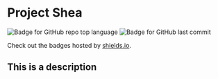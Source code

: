 # Project Shea 


![Badge for GitHub repo top language](https://img.shields.io/github/languages/top/afafd@dfas.com/ajshea86?style=flat&logo=appveyor) ![Badge for GitHub last commit](https://img.shields.io/github/last-commit/afafd@dfas.com/ajshea86?style=flat&logo=appveyor)

Check out the badges hosted by [shields.io](https://shields.io/).
## This is a description
